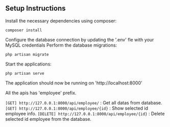 ## Setup Instructions

Install the necessary dependencies using composer:

`composer install`

Configure the database connection by updating the '.env' fle with your MySQL credentials
Perform the database migrations:

`php artisan migrate`

Start the applications:

`php artisan serve`

The application should now be running on 'http://localhost:8000'

All the apis has 'employee' prefix.

`[GET] http://127.0.0.1:8000/api/employee/` : Get all datas from database.
`[GET] http://127.0.0.1:8000/api/employee/{id}` : Show selected id employee info.
`[DELETE] http://127.0.0.1:8000/api/employee/{id}` : Delete selected id employee from the database.
